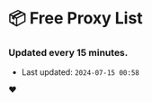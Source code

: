 # :package: Free Proxy List
### Updated every 15 minutes.

- Last updated: `2024-07-15 00:58`

:heart:
